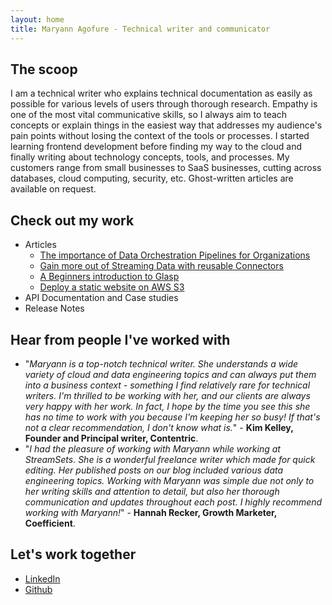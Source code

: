 ```yaml
---
layout: home 
title: Maryann Agofure - Technical writer and communicator
---
```


## **The scoop**
I am a technical writer who explains technical documentation as easily as possible for various levels of users through thorough research. Empathy is one of the most vital communicative skills, so I always aim to teach concepts or explain things in the easiest way that addresses my audience's pain points without losing the context of the tools or processes.
I started learning frontend development before finding my way to the cloud and finally writing about technology concepts, tools, and processes.
My customers range from small businesses to SaaS businesses, cutting across databases, cloud computing, security, etc. Ghost-written articles are available on request.

## **Check out my work**
- Articles
    - [The importance of Data Orchestration Pipelines for Organizations](https://streamsets.com/blog/data-orchestration-pipelines/)
    - [Gain more out of Streaming Data with reusable Connectors]([https://streamsets.com/blog/data-orchestration-pipelines/](https://streamsets.com/blog/streaming-data-with-reusable-connectors/#:~:text=Streaming%20Data%20Using%20Reusable%20Connectors&text=Connectors%20help%20different%20systems%20exchange,reduce%20the%20risk%20of%20errors.))
    - [A Beginners introduction to Glasp](https://maryann.hashnode.dev/a-beginners-introduction-to-glasp-the-social-media-web-highlighter-clh6gfwjj000209md8y0u3o5v)
    - [Deploy a static website on AWS S3](https://medium.com/@maryannagofure/deploying-a-static-website-on-aws-s3-bucket-dedeb2307fe5)
- API Documentation and Case studies
- Release Notes

## **Hear from people I've worked with**
- "*Maryann is a top-notch technical writer. She understands a wide variety of cloud and data engineering topics and can always put them into a business context - something I find relatively rare for technical writers. I'm thrilled to be working with her, and our clients are always very happy with her work. In fact, I hope by the time you see this she has no time to work with you because I'm keeping her so busy! If that's not a clear recommendation, I don't know what is.*" - **Kim Kelley, Founder and Principal writer, Contentric**.
- "*I had the pleasure of working with Maryann while working at StreamSets. She is a wonderful freelance writer which made for quick editing. Her published posts on our blog included various data engineering topics. Working with Maryann was simple due not only to her writing skills and attention to detail, but also her thorough communication and updates throughout each post. I highly recommend working with Maryann!*" - **Hannah Recker, Growth Marketer, Coefficient**.

## **Let's work together**
- [LinkedIn](https://www.linkedin.com/in/agofure-maryann-67b144164/)
- [Github](https://github.com/Maryann-Agofure)


